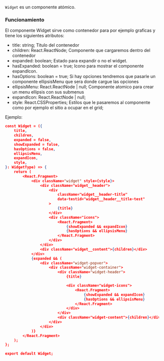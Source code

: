 `Widget` es un componente atómico.

### Funcionamiento

El componente Widget sirve como contenedor para por ejemplo graficas y tiene los siguientes atributos:

-   title: string; Titulo del contenedor
-   children: React.ReactNode; Componente que cargaremos dentro del contenedor
-   expanded: boolean; Estado para expandir o no el widget.
-   hasExpanded: boolean = true; Icono para mostrar el componente expandIcon.
-   hasOptions: boolean = true; Si hay opciones tendremos que pasarle un componente ellipsisMenu que sera donde cargue las opciones
-   ellipsisMenu: React.ReactNode | null; Componente atomico para crear un menu ellipsis con sus submenus
-   expandIcon: React.ReactNode | null;
-   style: React.CSSProperties; Estilos que le pasaremos al componente como por ejemplo el sitio a ocupar en el grid;

Ejemplo:

```json
const Widget = ({
    title,
    children,
    expanded = false,
    showExpanded = false,
    hasOptions = false,
    ellipsisMenu,
    expandIcon,
    style,
}: WidgetType) => {
    return (
        <React.Fragment>
            <div className="widget" style={style}>
                <div className="widget__header">
                    <div
                        className="widget__header-title"
                        data-testid="widget__header__title-test"
                    >
                        {title}
                    </div>
                    <div className="icons">
                        <React.Fragment>
                            {showExpanded && expandIcon}
                            {hasOptions && ellipsisMenu}
                        </React.Fragment>
                    </div>
                </div>
                <div className="widget__content">{children}</div>
            </div>
            {expanded && (
                <div className="widget-popver">
                    <div className="widget-container">
                        <div className="widget-header">
                            {title}

                            <div className="widget-icons">
                                <React.Fragment>
                                    {showExpanded && expandIcon}
                                    {hasOptions && ellipsisMenu}
                                </React.Fragment>
                            </div>
                        </div>
                        <div className="widget-content">{children}</div>
                    </div>
                </div>
            )}
        </React.Fragment>
    );
};

export default Widget;
```
